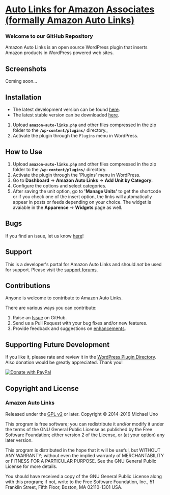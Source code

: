 # [Auto Links for Amazon Associates (formally Amazon Auto Links)](http://wordpress.org/plugins/amazon-auto-links/) #

### Welcome to our GitHub Repository

Amazon Auto Links is an open source WordPress plugin that inserts Amazon products in WordPress powered web sites.

## Screenshots ##
Coming soon...

## Installation ##

- The latest development version can be found [here](https://github.com/michaeluno/amazon-auto-links/branches). 
- The latest stable version can be downloaded [here](http://downloads.wordpress.org/plugin/amazon-auto-links.latest-stable.zip).

1. Upload **`amazon-auto-links.php`** and other files compressed in the zip folder to the **`/wp-content/plugins/`** directory.,
2. Activate the plugin through the `Plugins` menu in WordPress.

## How to Use ##

1. Upload **`amazon-auto-links.php`** and other files compressed in the zip folder to the **`/wp-content/plugins/`** directory.
2. Activate the plugin through the 'Plugins' menu in WordPress.
3. Go to **Dashboard** -> **Amazon Auto Links** -> **Add Unit by Category**.
4. Configure the options and select categories.
5. After saving the unit option, go to **'Manage Units'** to get the shortcode or if you check one of the insert option, the links will automatically appear in posts or feeds depending on your choice. The widget is avaiable in the **Apparence** -> **Widgets** page as well.

## Bugs ##
If you find an issue, let us know [here](https://github.com/michaeluno/amazon-auto-links/issues)!

## Support ##
This is a developer's portal for Amazon Auto Links and should _not_ be used for support. Please visit the [support forums](http://wordpress.org/support/plugin/amazon-auto-links).

## Contributions ##
Anyone is welcome to contribute to Amazon Auto Links.

There are various ways you can contribute:

1. Raise an [Issue](https://github.com/michaeluno/amazon-auto-links/issues) on GitHub.
2. Send us a Pull Request with your bug fixes and/or new features.
3. Provide feedback and suggestions on [enhancements](https://github.com/michaeluno/amazon-auto-links/issues?direction=desc&labels=Enhancement&page=1&sort=created&state=open).

## Supporting Future Development ##

If you like it, please rate and review it in the [WordPress Plugin Directory](http://wordpress.org/support/view/plugin-reviews/amazon-auto-links?filter=5). Also donation would be greatly appreciated. Thank you!

[![Donate with PayPal](https://www.paypal.com/en_US/i/btn/x-click-but04.gif)](http://en.michaeluno.jp/donate) 

## Copyright and License ##

### Amazon Auto Links ###
Released under the [GPL v2](./LICENSE.txt) or later.
Copyright © 2014-2016 Michael Uno

This program is free software; you can redistribute it and/or modify
it under the terms of the GNU General Public License as published by
the Free Software Foundation; either version 2 of the License, or
(at your option) any later version.

This program is distributed in the hope that it will be useful,
but WITHOUT ANY WARRANTY; without even the implied warranty of
MERCHANTABILITY or FITNESS FOR A PARTICULAR PURPOSE.  See the
GNU General Public License for more details.

You should have received a copy of the GNU General Public License along
with this program; if not, write to the Free Software Foundation, Inc.,
51 Franklin Street, Fifth Floor, Boston, MA 02110-1301 USA.
